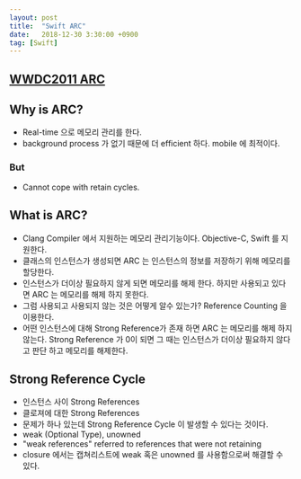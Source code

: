 ```yaml
---
layout: post
title:  "Swift ARC"
date:   2018-12-30 3:30:00 +0900
tag: [Swift]
---
```



## [WWDC2011 ARC](https://developer.apple.com/videos/play/wwdc2011/323/)

## Why is ARC?

- Real-time 으로 메모리 관리를 한다.
- background process 가 없기 때문에 더 efficient 하다.  mobile 에 최적이다.

### But

- Cannot cope with retain cycles.

## What is ARC?

- Clang Compiler 에서 지원하는 메모리 관리기능이다. Objective-C, Swift 를 지원한다.
- 클래스의 인스턴스가 생성되면 ARC 는 인스턴스의 정보를 저장하기 위해 메모리를 할당한다.
- 인스턴스가 더이상 필요하지 않게 되면 메모리를 해제 한다. 하지만 사용되고 있다면 ARC 는 메모리를 해제 하지 못한다.
- 그럼 사용되고 사용되지 않는 것은 어떻게 알수 있는가? Reference Counting 을 이용한다.
- 어떤 인스턴스에 대해 Strong Reference가 존재 하면 ARC 는 메모리를 해제 하지 않는다. Strong Reference 가 0이 되면 그 때는 인스턴스가 더이상 필요하지 않다고 판단 하고 메모리를 해제한다.

## Strong Reference Cycle

- 인스턴스 사이 Strong References 
- 클로져에 대한 Strong References 
- 문제가 하나 있는데 Strong Reference Cycle 이 발생할 수 있다는 것이다.
- weak (Optional Type), unowned
- "weak references" referred to references that were not retaining
- closure 에서는 캡쳐리스트에 weak 혹은 unowned 를 사용함으로써 해결할 수 있다.

